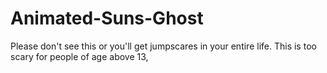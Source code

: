 # Animated-Suns-Ghost
Please don't see this or you'll get jumpscares in your entire life. This is too scary for people of age above 13,
